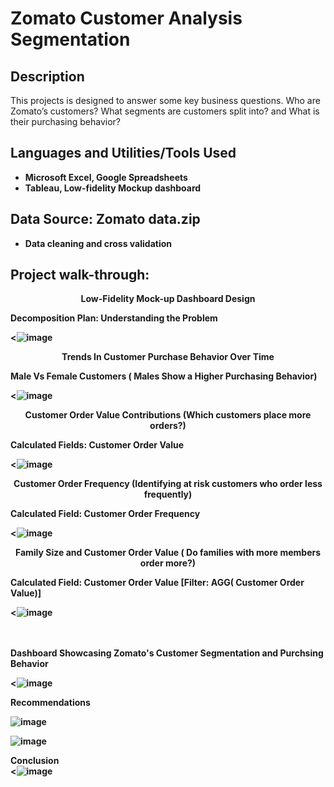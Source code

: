 <h1>Zomato Customer Analysis Segmentation</h1>


<h2>Description</h2>
This projects is designed to answer some key business questions. Who are Zomato’s customers? What segments are customers split into? and What is their purchasing behavior?
<br />


<h2>Languages and Utilities/Tools Used</h2>

- <b>Microsoft Excel, Google Spreadsheets</b> 
- <b>Tableau, Low-fidelity Mockup dashboard</b>

<h2>Data Source: Zomato data.zip </h2>

- <b>Data cleaning and cross validation

<h2>Project walk-through:</h2>

<p align="center"> Low-Fidelity Mock-up Dashboard Design
 <br/>

Decomposition Plan: Understanding the Problem  
  
<![image](https://github.com/user-attachments/assets/693efe25-fe3f-4cda-bb13-be7a7a1d7bea)

<p align="center"> Trends In Customer Purchase Behavior Over Time 
  
Male Vs Female Customers ( Males Show a Higher Purchasing Behavior)  <br/>

<![image](https://github.com/user-attachments/assets/38877823-e0ff-41c9-b4dd-5edfcfab0f03)
>
<p align="center"> Customer Order Value Contributions (Which customers place more orders?)

Calculated Fields: Customer Order Value<br/>

<![image](https://github.com/user-attachments/assets/151ffef5-55b3-4f57-a657-5b60b4b368b7)

<p align="center"> Customer Order Frequency (Identifying at risk customers who order less frequently)

 Calculated Field: Customer Order Frequency <br/>
  
<![image](https://github.com/user-attachments/assets/c37ffd6d-933c-46ae-9113-2a8aa2dc76b5)

<p align="center"> Family Size and Customer Order Value ( Do families with more members order more?)

Calculated Field: Customer Order Value [Filter: AGG( Customer Order Value)]  <br/>

<![image](https://github.com/user-attachments/assets/df8afe50-4429-4b41-96df-31ec22de7740)

>
<br />
<br />
Dashboard Showcasing Zomato's Customer Segmentation and Purchsing Behavior  <br/>

<![image](https://github.com/user-attachments/assets/23a0a8a9-2c36-4220-90e7-1309874cabab)
>

Recommendations<br/>

![image](https://github.com/user-attachments/assets/10431c81-2d58-4d3c-82d8-bc3d2056a9af)


![image](https://github.com/user-attachments/assets/d80800c4-c698-460c-81a6-067768aeac2a)

  Conclusion <br/>
<![image](https://github.com/user-attachments/assets/9a403a7d-a013-4272-b1e2-a733574beb66)
>

<!--
 ```diff
- text in red
+ text in green
! text in orange
# text in gray
@@ text in purple (and bold)@@
```
--!>
